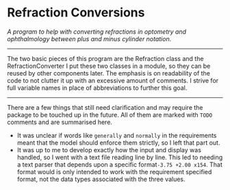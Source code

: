 # Refraction Conversions

_A program to help with converting refractions in optometry and ophthalmology between plus and minus cylinder notation._

---
The two basic pieces of this program are the Refraction class and the RefractionConverter 
I put these two classes in a module, so they can be reused by other components later.
The emphasis is on readability of the code to not clutter it up with an excessive amount of comments.
I strive for full variable names in place of abbreviations to further this goal.

---

There are a few things that still need clarification and may require the package to be touched up in the future.
All of them are marked with `TODO` comments and are summarised here.
* It was unclear if words like `generally` and `normally` in the requirements meant that the model should enforce them strictly, so I left that part out.
* It was up to me to develop exactly how the input and display was handled, so I went with a text file reading line by line. This led to needing a text parser that depends upon a specific format`-3.75 +2.00 x154`. That format would is only intended to work with the requirement specified format, not the data types associated with the three values.  




